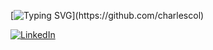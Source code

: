 [![Typing SVG](https://readme-typing-svg.herokuapp.com?size=24&color=0077B5&lines=Hello+World+👋+!+!;Fan+of+Distributed+Systems;Kafka,+Flink,Kubernetes!)](https://github.com/charlescol)

[![LinkedIn](https://img.shields.io/badge/LinkedIn-0077B5?style=flat-square&logo=linkedin&logoColor=white)](https://www.linkedin.com/in/charles-colella-0a2a98192/)




